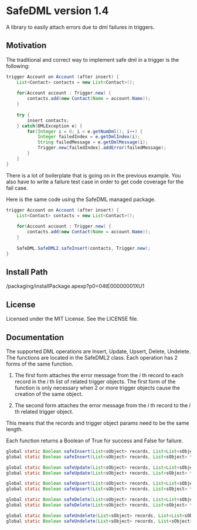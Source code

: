 # SafeDML version 1.4
A library to easily attach errors due to dml failures in triggers.

## Motivation
The traditional and correct way to implement safe dml in a trigger is the following:
```java
trigger Account on Account (after insert) {
    List<Contact> contacts = new List<Contact>();
    
    for(Account account : Trigger.new) {
        contacts.add(new Contact(Name = account.Name));
    }
    
    try {
        insert contacts;
    } catch(DMLException e) {
        for(Integer i = 0; i < e.getNumDml(); i++) {
            Integer failedIndex = e.getDmlIndex(i);
            String failedMessage = e.getDmlMessage(i);
            Trigger.new[failedIndex].addError(failedMessage);
        }
    }
}
```

There is a lot of boilerplate that is going on in the previous example.
You also have to write a failure test case in order to get code coverage for the fail case.

Here is the same code using the SafeDML managed package.
```java
trigger Account on Account (after insert) {
    List<Contact> contacts = new List<Contact>();
    
    for(Account account : Trigger.new) {
        contacts.add(new Contact(Name = account.Name));
    }
    
    SafeDML.SafeDML2.safeInsert(contacts, Trigger.new);
}
```

## Install Path
/packaging/installPackage.apexp?p0=04tE00000001XU1

## License
Licensed under the MIT License.
See the LICENSE file.

## Documentation

The supported DML operations are Insert, Update, Upsert, Delete, Undelete.
The functions are located in the SafeDML2 class.
Each operation has 2 forms of the same function.

1. The first form attaches the error message from the _i_ th record to each record in the _i_ th list of related trigger objects. The first form of the function is only necessary when 2 or more trigger objects cause the creation of the same object.

2. The second form attaches the error message from the _i_ th record to the _i_ th related trigger object.

This means that the records and trigger object params need to be the same length.

Each function returns a Boolean of True for success and False for failure.

```java
global static Boolean safeInsert(List<sObject> records, List<List<sObject>> triggerObjects)
global static Boolean safeInsert(List<sObject> records, List<sObject> triggerObjects)

global static Boolean safeUpdate(List<sObject> records, List<List<sObject>> triggerObjects)
global static Boolean safeUpdate(List<sObject> records, List<sObject> triggerObjects)

global static Boolean safeUpsert(List<sObject> records, List<List<sObject>> triggerObjects)
global static Boolean safeUpsert(List<sObject> records, List<sObject> triggerObjects)

global static Boolean safeDelete(List<sObject> records, List<List<sObject>> triggerObjects)
global static Boolean safeDelete(List<sObject> records, List<sObject> triggerObjects)

global static Boolean safeUndelete(List<sObject> records, List<List<sObject>> triggerObjects)
global static Boolean safeUndelete(List<sObject> records, List<sObject> triggerObjects)
```
